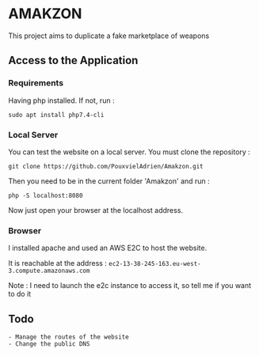 # AMAKZON #

This project aims to duplicate a fake marketplace of weapons

##  Access to the Application ##
### Requirements ###

Having php installed. If not, run :
        
    sudo apt install php7.4-cli

### Local Server ###
You can test the website on a local server. You must clone the repository :

    git clone https://github.com/PouxvielAdrien/Amakzon.git


Then you need to be in the current folder 'Amakzon' and run :
        
    php -S localhost:8080

Now just open your browser at the localhost address.

### Browser  ###

I installed apache and used an AWS E2C to host the website.

It is reachable at the address : `ec2-13-38-245-163.eu-west-3.compute.amazonaws.com`

Note : I need to launch the e2c instance to access it, so tell me if you want to do it

##  Todo ##

    - Manage the routes of the website
    - Change the public DNS